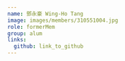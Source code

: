 ```yaml
---
name: 鄧永豪 Wing-Ho Tang 
image: images/members/310551004.jpg 
role: formerMem
group: alum
links:
  github: link_to_github 
---
```

